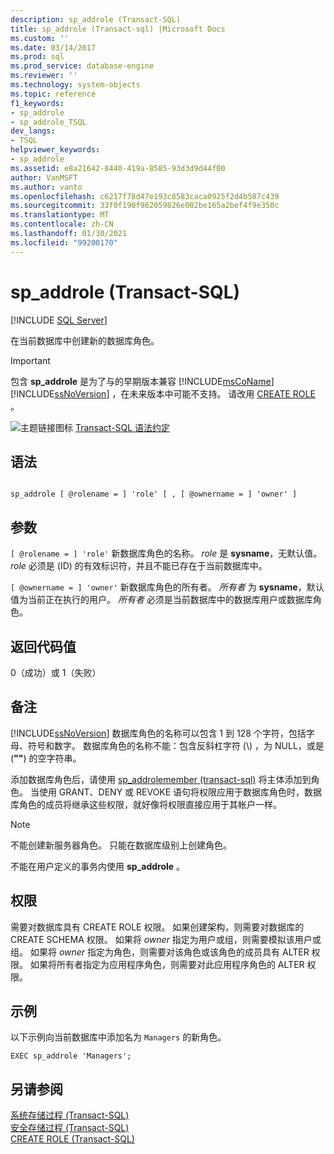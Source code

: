 ```yaml
---
description: sp_addrole (Transact-SQL)
title: sp_addrole (Transact-sql) |Microsoft Docs
ms.custom: ''
ms.date: 03/14/2017
ms.prod: sql
ms.prod_service: database-engine
ms.reviewer: ''
ms.technology: system-objects
ms.topic: reference
f1_keywords:
- sp_addrole
- sp_addrole_TSQL
dev_langs:
- TSQL
helpviewer_keywords:
- sp_addrole
ms.assetid: e8a21642-8440-419a-8585-93d3d9d44f00
author: VanMSFT
ms.author: vanto
ms.openlocfilehash: c6217f78d47e193c8583caca0925f2d4b587c439
ms.sourcegitcommit: 33f0f190f962059826e002be165a2bef4f9e350c
ms.translationtype: MT
ms.contentlocale: zh-CN
ms.lasthandoff: 01/30/2021
ms.locfileid: "99200170"
---
```

# <a name="sp_addrole-transact-sql"></a>sp_addrole (Transact-SQL)
[!INCLUDE [SQL Server](../../includes/applies-to-version/sqlserver.md)]

  在当前数据库中创建新的数据库角色。  
  
> [!IMPORTANT]
>  包含 **sp_addrole** 是为了与的早期版本兼容 [!INCLUDE[msCoName](../../includes/msconame-md.md)] [!INCLUDE[ssNoVersion](../../includes/ssnoversion-md.md)] ，在未来版本中可能不支持。 请改用 [CREATE ROLE](../../t-sql/statements/create-role-transact-sql.md) 。  
  
 ![主题链接图标](../../database-engine/configure-windows/media/topic-link.gif "“主题链接”图标") [Transact-SQL 语法约定](../../t-sql/language-elements/transact-sql-syntax-conventions-transact-sql.md)  
  
## <a name="syntax"></a>语法  
  
```  
  
sp_addrole [ @rolename = ] 'role' [ , [ @ownername = ] 'owner' ]   
```  
  
## <a name="arguments"></a>参数  
`[ @rolename = ] 'role'` 新数据库角色的名称。 *role* 是 **sysname**，无默认值。 *role* 必须是 (ID) 的有效标识符，并且不能已存在于当前数据库中。  
  
`[ @ownername = ] 'owner'` 新数据库角色的所有者。 *所有者* 为 **sysname**，默认值为当前正在执行的用户。 *所有者* 必须是当前数据库中的数据库用户或数据库角色。  
  
## <a name="return-code-values"></a>返回代码值  
 0（成功）或 1（失败）  
  
## <a name="remarks"></a>备注  
 [!INCLUDE[ssNoVersion](../../includes/ssnoversion-md.md)] 数据库角色的名称可以包含 1 到 128 个字符，包括字母、符号和数字。 数据库角色的名称不能：包含反斜杠字符 (\\) ，为 NULL，或是 (**""**) 的空字符串。  
  
 添加数据库角色后，请使用 [sp_addrolemember &#40;transact-sql&#41;](../../relational-databases/system-stored-procedures/sp-addrolemember-transact-sql.md) 将主体添加到角色。 当使用 GRANT、DENY 或 REVOKE 语句将权限应用于数据库角色时，数据库角色的成员将继承这些权限，就好像将权限直接应用于其帐户一样。  
  
> [!NOTE]  
>  不能创建新服务器角色。 只能在数据库级别上创建角色。  
  
 不能在用户定义的事务内使用 **sp_addrole** 。  
  
## <a name="permissions"></a>权限  
 需要对数据库具有 CREATE ROLE 权限。 如果创建架构，则需要对数据库的 CREATE SCHEMA 权限。 如果将 *owner* 指定为用户或组，则需要模拟该用户或组。 如果将 *owner* 指定为角色，则需要对该角色或该角色的成员具有 ALTER 权限。 如果将所有者指定为应用程序角色，则需要对此应用程序角色的 ALTER 权限。  
  
## <a name="examples"></a>示例  
 以下示例向当前数据库中添加名为 `Managers` 的新角色。  
  
```  
EXEC sp_addrole 'Managers';  
```  
  
## <a name="see-also"></a>另请参阅  
 [系统存储过程 (Transact-SQL)](../../relational-databases/system-stored-procedures/system-stored-procedures-transact-sql.md)   
 [安全存储过程 (Transact-SQL)](../../relational-databases/system-stored-procedures/security-stored-procedures-transact-sql.md)   
 [CREATE ROLE (Transact-SQL)](../../t-sql/statements/create-role-transact-sql.md)  
  
  
